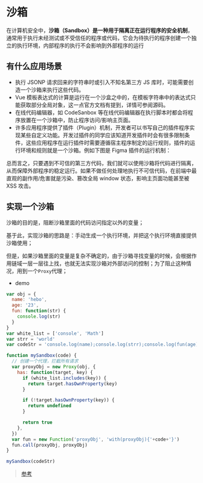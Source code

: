 # 沙箱

在计算机安全中，**沙箱（Sandbox）是一种用于隔离正在运行程序的安全机制**，通常用于执行未经测试或不受信任的程序或代码，它会为待执行的程序创建一个独立的执行环境，内部程序的执行不会影响到外部程序的运行

## 有什么应用场景

* 执行 JSONP 请求回来的字符串时或引入不知名第三方 JS 库时，可能需要创造一个沙箱来执行这些代码。
* Vue 模板表达式的计算是运行在一个沙盒之中的，在模板字符串中的表达式只能获取部分全局对象，这一点官方文档有提到，详情可参阅源码。
* 在线代码编辑器，如 CodeSanbox 等在线代码编辑器在执行脚本时都会将程序放置在一个沙箱中，防止程序访问/影响主页面。
* 许多应用程序提供了插件（Plugin）机制，开发者可以书写自己的插件程序实现某些自定义功能。开发过插件的同学应该知道开发插件时会有很多限制条件，这些应用程序在运行插件时需要遵循宿主程序制定的运行规则，插件的运行环境和规则就是一个沙箱。例如下图是 Figma 插件的运行机制：

总而言之，只要遇到不可信的第三方代码，我们就可以使用沙箱将代码进行隔离，从而保障外部程序的稳定运行。如果不做任何处理地执行不可信代码，在前端中最直观的副作用/危害就是污染、篡改全局 window 状态，影响主页面功能甚至被 XSS 攻击。

## 实现一个沙箱

沙箱的目的是，阻断沙箱里面的代码访问指定以外的变量；

基于此，实现沙箱的思路是：手动生成一个执行环境，并把这个执行环境直接提供沙箱使用；

但是，如果沙箱里面的变量是复杂不确定的，由于沙箱寻找变量的时候，会根据作用链域一层一层往上找，也就无法实现沙箱对外部访问的控制；为了阻止这种情况，用到一个`Proxy`代理；

* demo

``` javascript
var obj = {
  name: 'hebo',
  age: '23',
  fun: function(str) {
    console.log(str)
  }
}
var white_list = ['console', 'Math']
var strr = 'world'
var codeStr = 'console.log(name);console.log(strr);console.log(fun(age));'

function mySandbox(code) {
  // 创建一个代理，拦截所有请求
  var proxyObj = new Proxy(obj, {
    has: function(target, key) {
      if (white_list.includes(key)) {
        return target.hasOwnProperty(key)
      }

      if (!target.hasOwnProperty(key)) {
        return undefined
      }

      return true
    },
  })
  var fun = new Function('proxyObj', 'with(proxyObj){'+code+'}')
  fun.call(proxyObj, proxyObj)
}

mySandbox(codeStr)
```

> [参考](https://zhuanlan.zhihu.com/p/428039764)
